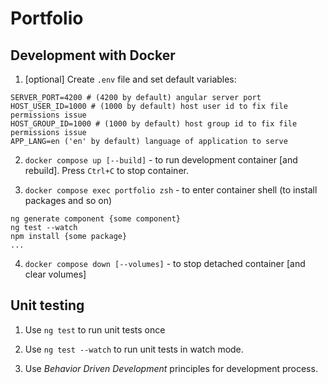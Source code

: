 # Portfolio

## Development with Docker

1. [optional] Create `.env` file and set default variables:

```
SERVER_PORT=4200 # (4200 by default) angular server port
HOST_USER_ID=1000 # (1000 by default) host user id to fix file permissions issue
HOST_GROUP_ID=1000 # (1000 by default) host group id to fix file permissions issue
APP_LANG=en ('en' by default) language of application to serve
```

2. `docker compose up [--build]` - to run development container [and rebuild]. Press `Ctrl+C` to stop container.

3. `docker compose exec portfolio zsh` - to enter container shell (to install packages and so on)

```
ng generate component {some component}
ng test --watch
npm install {some package}
...
```

4. `docker compose down [--volumes]` - to stop detached container [and clear volumes]

## Unit testing

1. Use `ng test` to run unit tests once

2. Use `ng test --watch` to run unit tests in watch mode.

3. Use _Behavior Driven Development_ principles for development process.
